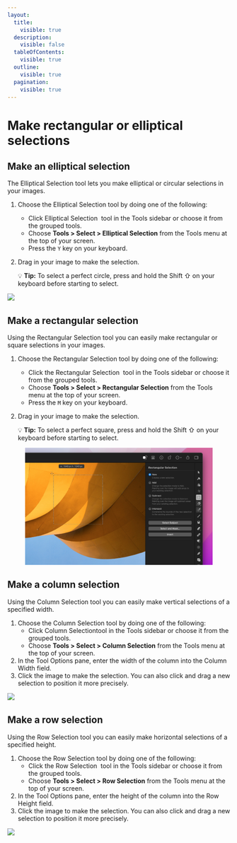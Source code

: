 ```yaml
---
layout:
  title:
    visible: true
  description:
    visible: false
  tableOfContents:
    visible: true
  outline:
    visible: true
  pagination:
    visible: true
---
```


# Make rectangular or elliptical selections

## Make an elliptical selection

The Elliptical Selection tool lets you make elliptical or circular selections in your images.

1. Choose the Elliptical Selection tool by doing one of the following:
   * Click Elliptical Selection <img src="https://help.pixelmator.com/pixelmator-pro/3.5/assets/English/1580999081000.png" alt="" data-size="line"> tool in the Tools sidebar or choose it from the grouped tools.
   * Choose **Tools > Select > Elliptical Selection** from the Tools menu at the top of your screen.
   * Press the `Y` key on your keyboard.
2.  Drag in your image to make the selection.

    :bulb: **Tip:** To select a perfect circle, press and hold the Shift ⇧ on your keyboard before starting to select.

![](https://help.pixelmator.com/pixelmator-pro/3.5/assets/English/1654694555000.jpeg)

## Make a rectangular selection

Using the Rectangular Selection tool you can easily make rectangular or square selections in your images.

1. Choose the Rectangular Selection tool by doing one of the following:
   * Click the Rectangular Selection  <img src="https://help.pixelmator.com/pixelmator-pro/3.5/assets/English/1580999068000.png" alt="" data-size="line"> tool in the Tools sidebar or choose it from the grouped tools.
   * Choose **Tools > Select > Rectangular Selection** from the Tools menu at the top of your screen.
   * Press the `M` key on your keyboard.
2.  Drag in your image to make the selection.

    :bulb: **Tip:** To select a perfect square, press and hold the Shift ⇧ on your keyboard before starting to select.

<figure><img src="../.gitbook/assets/image (3).png" alt=""><figcaption></figcaption></figure>

## Make a column selection

Using the Column Selection tool you can easily make vertical selections of a specified width.

1. Choose the Column Selection tool by doing one of the following:
   * Click Column Selection<img src="https://help.pixelmator.com/pixelmator-pro/3.5/assets/English/1589550312000.png" alt="" data-size="line">tool in the Tools sidebar or choose it from the grouped tools.
   * Choose **Tools > Select > Column Selection** from the Tools menu at the top of your screen.
2. In the Tool Options pane, enter the width of the column into the Column Width field.&#x20;
3. Click the image to make the selection. You can also click and drag a new selection to position it more precisely.&#x20;

![](https://help.pixelmator.com/pixelmator-pro/3.5/assets/English/1654694549000.jpeg)

## Make a row selection

Using the Row Selection tool you can easily make horizontal selections of a specified height.&#x20;

1. Choose the Row Selection tool by doing one of the following:
   * Click the Row Selection <img src="https://help.pixelmator.com/pixelmator-pro/3.5/assets/English/1589550306000.png" alt="" data-size="line"> tool in the Tools sidebar or choose it from the grouped tools.
   * Choose **Tools > Select > Row Selection** from the Tools menu at the top of your screen.
2. In the Tool Options pane, enter the height of the column into the Row Height field.&#x20;
3. Click the image to make the selection. You can also click and drag a new selection to position it more precisely.&#x20;

![](https://help.pixelmator.com/pixelmator-pro/3.5/assets/English/1654694619000.jpeg)
